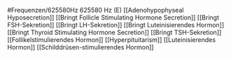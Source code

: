 #Frequenzen/625580Hz
625580 Hz (E)
[[Adenohypophyseal Hyposecretion]]
[[Bringt Follicle Stimulating Hormone Secretion]]
[[Bringt FSH-Sekretion]]
[[Bringt LH-Sekretion]]
[[Bringt Luteinisierendes Hormon]]
[[Bringt Thyroid Stimulating Hormone Secretion]]
[[Bringt TSH-Sekretion]]
[[Follikelstimulierendes Hormon]]
[[Hyperpituitarism]]
[[Luteinisierendes Hormon]]
[[Schilddrüsen-stimulierendes Hormon]]